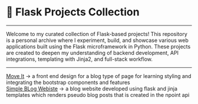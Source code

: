 # 🐍 Flask Projects Collection

---

Welcome to my curated collection of Flask-based projects! This repository is a personal archive where I experiment, build, and showcase various web applications built using the Flask microframework in Python. These projects are created to deepen my understanding of backend development, API integrations, templating with Jinja2, and full-stack workflow.

---

[Move It](./Move%20it/) -> a front end design for a blog type of page for learning styling and integrating the bootstrap components and features <br>
[Simple BLog Webiste](./blog/) -> a blog website developed using flask and jinja templates which renders pseudo blog posts that is created in the npoint api
